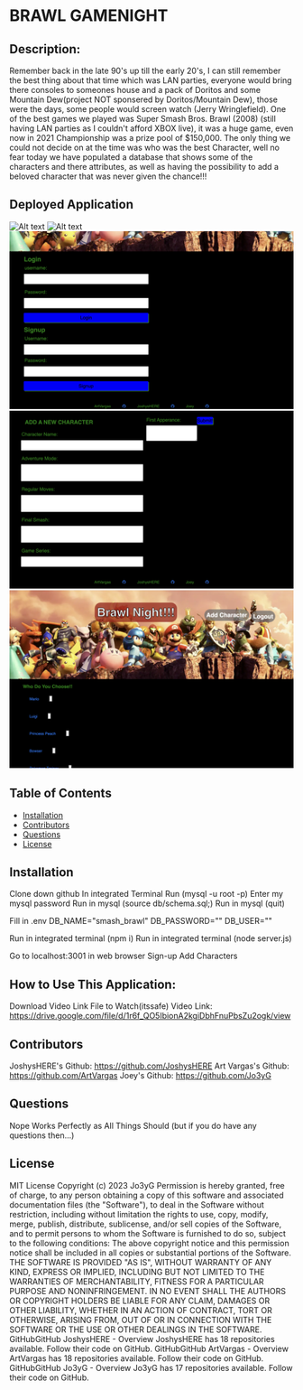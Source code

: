 # BRAWL GAMENIGHT
## Description:
  Remember back in the late 90's up till the early 20's, I can still remember the best thing about that time which was LAN parties, everyone would bring there consoles to someones house and a pack of Doritos and some Mountain Dew(project NOT sponsered by Doritos/Mountain Dew), those were the days, some people would screen watch (Jerry Wringlefield). One of the best games we played was Super Smash Bros. Brawl (2008) (still having LAN parties as I couldn't afford XBOX live), it was a huge game, even now in 2021 Championship was a prize pool of $150,000.  The only thing we could not decide on at the time was who was the best Character, well no fear today we have populated a database that shows some of the characters and there attributes, as well as having the possibility to add a beloved character that was never  given the chance!!!
## Deployed Application
![Alt text](<Screenshot 2023-12-07 at 10.38.45 AM-1.png>)
![Alt text](<Screenshot 2023-12-07 at 10.39.14 AM-1.png>)
![Alt text](<Screenshot 2023-12-07 at 10.39.39 AM.png>)
![Alt text](<Screenshot 2023-12-07 at 10.40.16 AM.png>)
![Alt text](<Screenshot 2023-12-07 at 10.40.00 AM.png>)
## Table of Contents
* [Installation](#installation)
* [Contributors](#contributors)
* [Questions](#questions)
* [License](#license)
## Installation
Clone down github
In integrated Terminal Run (mysql -u root -p)
Enter my mysql password
Run in mysql (source db/schema.sql;)
Run in mysql (quit)

Fill in .env
    DB_NAME="smash_brawl"
    DB_PASSWORD=""
    DB_USER=""

Run in integrated terminal (npm i)
Run in integrated terminal (node server.js)

Go to localhost:3001 in web browser
Sign-up
Add Characters
## How to Use This Application:
Download Video Link File to Watch(itssafe)
 Video Link: https://drive.google.com/file/d/1r6f_QO5IbionA2kgiDbhFnuPbsZu2ogk/view
## Contributors
  JoshysHERE's Github: https://github.com/JoshysHERE
  Art Vargas's Github: https://github.com/ArtVargas
  Joey's Github: https://github.com/Jo3yG
## Questions
Nope Works Perfectly as All Things Should (but if you do have any questions then...)
## License
MIT License
Copyright (c) 2023 Jo3yG
Permission is hereby granted, free of charge, to any person obtaining a copy
of this software and associated documentation files (the "Software"), to deal
in the Software without restriction, including without limitation the rights
to use, copy, modify, merge, publish, distribute, sublicense, and/or sell
copies of the Software, and to permit persons to whom the Software is
furnished to do so, subject to the following conditions:
The above copyright notice and this permission notice shall be included in all
copies or substantial portions of the Software.
THE SOFTWARE IS PROVIDED "AS IS", WITHOUT WARRANTY OF ANY KIND, EXPRESS OR
IMPLIED, INCLUDING BUT NOT LIMITED TO THE WARRANTIES OF MERCHANTABILITY,
FITNESS FOR A PARTICULAR PURPOSE AND NONINFRINGEMENT. IN NO EVENT SHALL THE
AUTHORS OR COPYRIGHT HOLDERS BE LIABLE FOR ANY CLAIM, DAMAGES OR OTHER
LIABILITY, WHETHER IN AN ACTION OF CONTRACT, TORT OR OTHERWISE, ARISING FROM,
OUT OF OR IN CONNECTION WITH THE SOFTWARE OR THE USE OR OTHER DEALINGS IN THE
SOFTWARE.
GitHubGitHub
JoshysHERE - Overview
JoshysHERE has 18 repositories available. Follow their code on GitHub.
GitHubGitHub
ArtVargas - Overview
ArtVargas has 18 repositories available. Follow their code on GitHub.
GitHubGitHub
Jo3yG - Overview
Jo3yG has 17 repositories available. Follow their code on GitHub.
